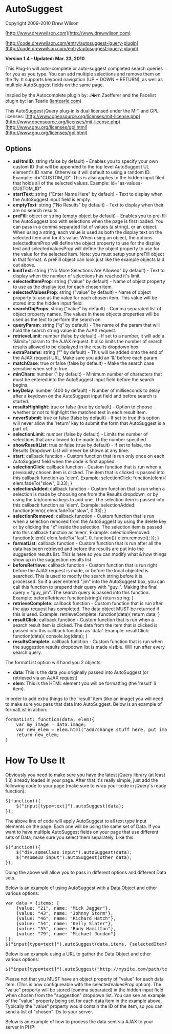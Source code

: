 AutoSuggest
===========
Copyright 2009-2010 Drew Wilson

[http://www.drewwilson.com](http://www.drewwilson.com)

[http://code.drewwilson.com/entry/autosuggest-jquery-plugin](http://code.drewwilson.com/entry/autosuggest-jquery-plugin)

**Version 1.4 - Updated: Mar. 23, 2010**

This Plug-In will auto-complete or auto-suggest completed search queries
for you as you type. You can add multiple selections and remove them on
the fly. It supports keybord navigation (UP + DOWN + RETURN), as well
as multiple AutoSuggest fields on the same page.

Inspied by the Autocomplete plugin by: J�rn Zaefferer
and the Facelist plugin by: Ian Tearle ([iantearle.com](iantearle.com))

This AutoSuggest jQuery plug-in is dual licensed under the MIT and GPL licenses:
[http://www.opensource.org/licenses/mit-license.php](http://www.opensource.org/licenses/mit-license.php)
[http://www.gnu.org/licenses/gpl.html](http://www.gnu.org/licenses/gpl.html)

Options
-------
* **asHtmlID**: string (false by default) - Enables you to specify your own custom ID that will be appended to the top level AutoSuggest UL element's ID name. Otherwise it will default to using a random ID. Example: id="CUSTOM_ID". This is also applies to the hidden input filed that holds all of the selected values. Example: id="as-values-CUSTOM_ID"
* **startText**: string ("Enter Name Here" by default) - Text to display when the AutoSuggest input field is empty.
* **emptyText**: string ("No Results" by default) - Text to display when their are no search results.
* **preFill**: object or string (empty object by default) - Enables you to pre-fill the AutoSuggest box with selections when the page is first loaded. You can pass in a comma separated list of values (a string), or an object. When using a string, each value is used as both the display text on the selected item and for it's value. When using an object, the options selectedItemProp will define the object property to use for the display text and selectedValuesProp will define the object property to use for the value for the selected item. Note: you must setup your preFill object in that format. A preFill object can look just like the example objects laid out above.
* **limitText**: string ("No More Selections Are Allowed" by default) - Text to display when the number of selections has reached it's limit.
* **selectedItemProp**: string ("value" by default) - Name of object property to use as the display text for each chosen item.
* **selectedValuesProp**: string ("value" by default) - Name of object property to use as the value for each chosen item. This value will be stored into the hidden input field.
* **searchObjProps**: string ("value" by default) - Comma separated list of object property names. The values in these objects properties will be used as the text to perform the search on.
* **queryParam**: string ("q" by default) - The name of the param that will hold the search string value in the AJAX request.
* **retrieveLimit**: number (false by default) - If set to a number, it will add a '&limit=' param to the AJAX request. It also limits the number of search results allowed to be displayed in the results dropdown box.
* **extraParams**: string ("" by default) - This will be added onto the end of the AJAX request URL. Make sure you add an '&' before each param.
* **matchCase**: true or false (false by default) - Make the search case sensitive when set to true.
* **minChars**: number (1 by default) - Minimum number of characters that must be entered into the AutoSuggest input field before the search begins.
* **keyDelay**: number (400 by default) - Number of milliseconds to delay after a keydown on the AutoSuggest input field and before search is started.
* **resultsHighlight**: true or false (true by default) - Option to choose whether or not to highlight the matched text in each result item.
* **neverSubmit**: true or false (false by default) - If set to true this option will never allow the 'return' key to submit the form that AutoSuggest is a part of.
* **selectionLimit**: number (false by default) - Limits the number of selections that are allowed to be made to the number specified.
* **showResultList**: true or false (true by default) - If set to false, the Results Dropdown List will never be shown at any time.
* **start:** callback function - Custom function that is run only once on each AutoSuggest field when the code is first applied.
* **selectionClick**: callback function - Custom function that is run when a previously chosen item is clicked. The item that is clicked is passed into this callback function as 'elem'.
      Example: selectionClick: function(elem){ elem.fadeTo("slow", 0.33); }
* **selectionAdded**: callback function - Custom function that is run when a selection is made by choosing one from the Results dropdown, or by using the tab/comma keys to add one. The selection item is passed into this callback function as 'elem'.
      Example: selectionAdded: function(elem){ elem.fadeTo("slow", 0.33); }
* **selectionRemoved**: callback function - Custom function that is run when a selection removed from the AutoSuggest by using the delete key or by clicking the "x" inside the selection. The selection item is passed into this callback function as 'elem'.
      Example: selectionRemoved: function(elem){ elem.fadeTo("fast", 0, function(){ elem.remove(); }); }
* **formatList**: callback function - Custom function that is run after all the data has been retrieved and before the results are put into the suggestion results list. This is here so you can modify what & how things show up in the suggestion results list.
* **beforeRetrieve**: callback function - Custom function that is run right before the AJAX request is made, or before the local objected is searched. This is used to modify the search string before it is processed. So if a user entered "jim" into the AutoSuggest box, you can call this function to prepend their query with "guy_". Making the final query = "guy_jim". The search query is passed into this function. Example: beforeRetrieve: function(string){ return string; }
* **retrieveComplete**: callback function - Custom function that is run after the ajax request has completed. The data object MUST be returned if this is used. Example: retrieveComplete: function(data){ return data; }
* **resultClick**: callback function - Custom function that is run when a search result item is clicked. The data from the item that is clicked is passed into this callback function as 'data'.
      Example: resultClick: function(data){ console.log(data); }
* **resultsComplete**: callback function - Custom function that is run when the suggestion results dropdown list is made visible. Will run after every search query.

The formatList option will hand you 2 objects:

* **data**: This is the data you originally passed into AutoSuggest (or retrieved via an AJAX request)
* **elem**: This is the HTML element you will be formatting (the 'result' li item).

In order to add extra things to the 'result' item (like an image) you will need to make sure you pass that data into AutoSuggest.
Below is an example of formatList in action: 

<pre>formatList: function(data, elem){
    var my_image = data.image;
    var new_elem = elem.html("add/change stuff here, put image here, etc.");
    return new_elem;
}</pre>

How To Use It
==============

Obviously you need to make sure you have the latest jQuery library (at least 1.3) already loaded in your page. After that it's really simple, just add the following code to your page (make sure to wrap your code in jQuery's ready function):
<pre>$(function(){
    $("input[type=text]").autoSuggest(data);
});</pre>

The above line of code will apply AutoSuggest to all text type input elements on the page. Each one will be using the same set of Data. If you want to have multiple AutoSuggest fields on your page that use different sets of Data, make sure you select them separately. Like this:
<pre>$(function(){
	$("div.someClass input").autoSuggest(data);
	$("#someID input").autoSuggest(other_data);
});</pre>

Doing the above will allow you to pass in different options and different Data sets.

Below is an example of using AutoSuggest with a Data Object and other various options:
<pre>var data = {items: [
	{value: "21", name: "Mick Jagger"},
	{value: "43", name: "Johnny Storm"},
    {value: "46", name: "Richard Hatch"},
    {value: "54", name: "Kelly Slater"},
    {value: "55", name: "Rudy Hamilton"},
    {value: "79", name: "Michael Jordan"}
]};
$("input[type=text]").autoSuggest(data.items, {selectedItemProp: "name", searchObjProps: "name"});</pre>

Below is an example using a URL to gather the Data Object and other various options:

<pre>$("input[type=text]").autoSuggest("http://mysite.com/path/to/script", {minChars: 2, matchCase: true});</pre>

Please not that you MUST have an object property of "value" for each data item. (This is now configureable with the selectedValuesProp option). The "value" property will be stored (comma separated) in the hidden input field when chosen from the "suggestion" dropdown list. You can see an example of the "value" property being set for each data item in the example above. Typically the "value" property would contain the ID of the item, so you can send a list of "chosen" IDs to your server.

Below is an example of how to process the data sent via AJAX to your server in PHP:
<pre><?
    $input = $_GET["q"];
    $data = array();
    // query your DataBase here looking for a match to $input
    $query = mysql_query("SELECT * FROM my_table WHERE my_field LIKE '%$input%'");
    while ($row = mysql_fetch_assoc($query)) {
        $json = array();
        $json['value'] = $row['id'];
        $json['name'] = $row['username'];
        $json['image'] = $row['user_photo'];
        $data[] = $json;
    }
    header("Content-type: application/json");
    echo json_encode($data);
?></pre>